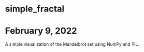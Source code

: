 # simple_fractal
# February 9, 2022
A simple visualization of the Mandelbrot set using NumPy and PIL.
